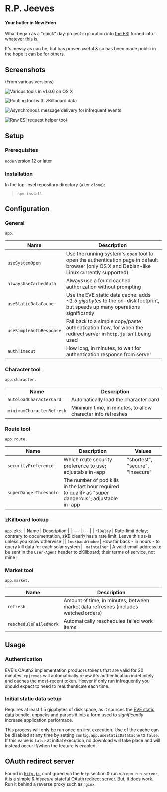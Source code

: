 # R.P. Jeeves

#### Your butler in New Eden

What began as a "quick" day-project exploration into [the ESI](https://esi.evetech.net/) turned into... whatever this is. 

It's messy as can be, but has proven useful & so has been made public in the hope it can be for others.

## Screenshots

(From various versions)

![Various tools in v1.0.6 on OS X](http://static.eve.rpjios.link/1.0.6_all_osx.png)

![Routing tool with zKillboard data](http://static.eve.rpjios.link/route_with_zkb.png)

![Asynchronous message delivery for infrequent events](http://static.eve.rpjios.link/msgs.png)

![Raw ESI request helper tool](http://static.eve.rpjios.link/raw_esi_req.png)

## Setup

### Prerequisites

`node` version 12 or later

### Installation

In the top-level repository directory (after `clone`):

> `npm install`

## Configuration

### General

`app.`

| Name | Description |
| --- | --- |
| `useSystemOpen` | Use the running system's `open` tool to open the authentication page in default browser (only OS X and Debian-like Linux currently supported) |
| `alwaysUseCachedAuth` | Always use a found cached authorization without prompting |
| `useStaticDataCache` | Use the EVE static data cache; adds *~1.5 gigabytes* to the on-disk footprint, but speeds up many operations significantly |
| `useSimpleAuthResponse` | Fall back to a simple copy/paste authentication flow, for when the redirect server in `http.js` isn't being used |
| `authTimeout` | How long, in minutes, to wait for authentication response from server |

### Character tool

`app.character.` 

| Name | Description |
| --- | --- |
| `autoloadCharacterCard` | Automatically load the character card |
| `minimumCharacterRefresh` | Minimum time, in minutes, to allow character info refreshes |

### Route tool

`app.route.` 

| Name | Description | Values | 
| --- | --- | --- |
| `securityPreference` | Which route security preference to use; adjustable in-app | "shortest", "secure", "insecure" |
| `superDangerThreshold` | The number of pod kills in the last hour required to qualify as "super dangerous"; adjustable in-app | |

### zKillboard lookup

`app.zkb.`
| Name | Description |
| --- | --- |
| `rlDelay` | Rate-limit delay; contrary to documentation, zKB clearly has a rate limit. Leave this as-is unless you know otherwise |
| `lookbackWindow` | How far back - in hours - to query kill data for each solar system |
| `maintainer` | A valid email address to be sent in the `User-Agent` header to zKillboard; their terms of service, not mine |

### Market tool

`app.market.` 

| Name | Description |
| --- | --- |
| `refresh` | Amount of time, in minutes, between market data refreshes (includes watched orders) |
| `rescheduleFailedWork` | Automatically reschedules failed work items |

## Usage

### Authentication
EVE's OAuth2 implementation produces tokens that are valid for 20 minutes. `rpjeeves` will automatically renew it's authentication indefinitely and caches the most-recent token. Hoever if only run infrequently you should expect to need to reauthenticate each time.

### Initial static data setup
Requires at least 1.5 gigabytes of disk space, as it sources the [EVE static data](https://eve-static-data-export.s3-eu-west-1.amazonaws.com/tranquility/sde.zip) bundle, unpacks and parses it into a form used to *significantly* increase application performace.

This process will only be run once on first execution. Use of the cache can be disabled at any time by setting `config.app.useStaticDataCache` to `false`. If this value is `false` at initial execution, no download will take place and will instead occur if/when the feature is enabled.

## OAuth redirect server

Found in [`http.js`](http.js), configured via the `http` section & run via `npm run server`, it is a simple & *insecure* stateful OAuth redirect server. But, it does work. Run it behind a reverse proxy such as `nginx`.
